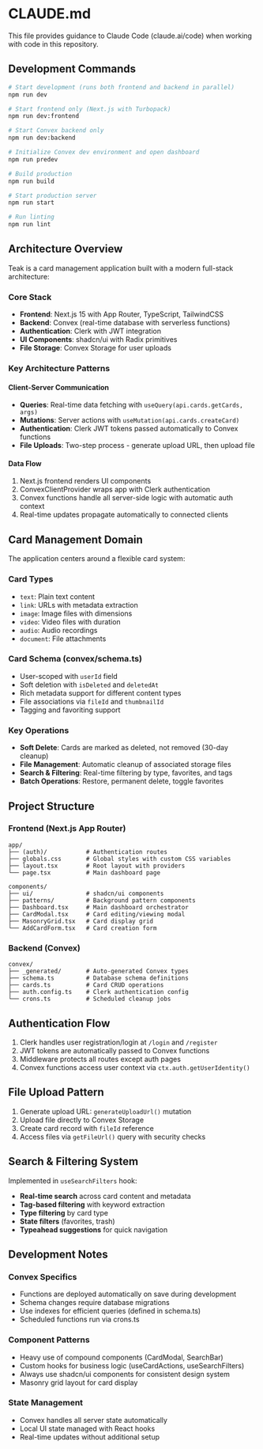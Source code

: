 # CLAUDE.md

This file provides guidance to Claude Code (claude.ai/code) when working with
code in this repository.

## Development Commands

```bash
# Start development (runs both frontend and backend in parallel)
npm run dev

# Start frontend only (Next.js with Turbopack)
npm run dev:frontend

# Start Convex backend only
npm run dev:backend

# Initialize Convex dev environment and open dashboard
npm run predev

# Build production
npm run build

# Start production server
npm run start

# Run linting
npm run lint
```

## Architecture Overview

Teak is a card management application built with a modern full-stack
architecture:

### Core Stack

- **Frontend**: Next.js 15 with App Router, TypeScript, TailwindCSS
- **Backend**: Convex (real-time database with serverless functions)
- **Authentication**: Clerk with JWT integration
- **UI Components**: shadcn/ui with Radix primitives
- **File Storage**: Convex Storage for user uploads

### Key Architecture Patterns

#### Client-Server Communication

- **Queries**: Real-time data fetching with `useQuery(api.cards.getCards, args)`
- **Mutations**: Server actions with `useMutation(api.cards.createCard)`
- **Authentication**: Clerk JWT tokens passed automatically to Convex functions
- **File Uploads**: Two-step process - generate upload URL, then upload file

#### Data Flow

1. Next.js frontend renders UI components
2. ConvexClientProvider wraps app with Clerk authentication
3. Convex functions handle all server-side logic with automatic auth context
4. Real-time updates propagate automatically to connected clients

## Card Management Domain

The application centers around a flexible card system:

### Card Types

- `text`: Plain text content
- `link`: URLs with metadata extraction
- `image`: Image files with dimensions
- `video`: Video files with duration
- `audio`: Audio recordings
- `document`: File attachments

### Card Schema (convex/schema.ts)

- User-scoped with `userId` field
- Soft deletion with `isDeleted` and `deletedAt`
- Rich metadata support for different content types
- File associations via `fileId` and `thumbnailId`
- Tagging and favoriting support

### Key Operations

- **Soft Delete**: Cards are marked as deleted, not removed (30-day cleanup)
- **File Management**: Automatic cleanup of associated storage files
- **Search & Filtering**: Real-time filtering by type, favorites, and tags
- **Batch Operations**: Restore, permanent delete, toggle favorites

## Project Structure

### Frontend (Next.js App Router)

```
app/
├── (auth)/           # Authentication routes
├── globals.css       # Global styles with custom CSS variables
├── layout.tsx        # Root layout with providers
└── page.tsx          # Main dashboard page

components/
├── ui/               # shadcn/ui components
├── patterns/         # Background pattern components
├── Dashboard.tsx     # Main dashboard orchestrator
├── CardModal.tsx     # Card editing/viewing modal
├── MasonryGrid.tsx   # Card display grid
└── AddCardForm.tsx   # Card creation form
```

### Backend (Convex)

```
convex/
├── _generated/       # Auto-generated Convex types
├── schema.ts         # Database schema definitions
├── cards.ts          # Card CRUD operations
├── auth.config.ts    # Clerk authentication config
└── crons.ts          # Scheduled cleanup jobs
```

## Authentication Flow

1. Clerk handles user registration/login at `/login` and `/register`
2. JWT tokens are automatically passed to Convex functions
3. Middleware protects all routes except auth pages
4. Convex functions access user context via `ctx.auth.getUserIdentity()`

## File Upload Pattern

1. Generate upload URL: `generateUploadUrl()` mutation
2. Upload file directly to Convex Storage
3. Create card record with `fileId` reference
4. Access files via `getFileUrl()` query with security checks

## Search & Filtering System

Implemented in `useSearchFilters` hook:

- **Real-time search** across card content and metadata
- **Tag-based filtering** with keyword extraction
- **Type filtering** by card type
- **State filters** (favorites, trash)
- **Typeahead suggestions** for quick navigation

## Development Notes

### Convex Specifics

- Functions are deployed automatically on save during development
- Schema changes require database migrations
- Use indexes for efficient queries (defined in schema.ts)
- Scheduled functions run via crons.ts

### Component Patterns

- Heavy use of compound components (CardModal, SearchBar)
- Custom hooks for business logic (useCardActions, useSearchFilters)
- Always use shadcn/ui components for consistent design system
- Masonry grid layout for card display

### State Management

- Convex handles all server state automatically
- Local UI state managed with React hooks
- Real-time updates without additional setup

